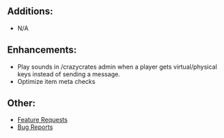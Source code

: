 ## Additions:
* N/A

## Enhancements:
* Play sounds in /crazycrates admin when a player gets virtual/physical keys instead of sending a message.
* Optimize item meta checks

## Other:
* [Feature Requests](https://github.com/Crazy-Crew/CrazyCrates/issues)
* [Bug Reports](https://github.com/Crazy-Crew/CrazyCrates/issues)